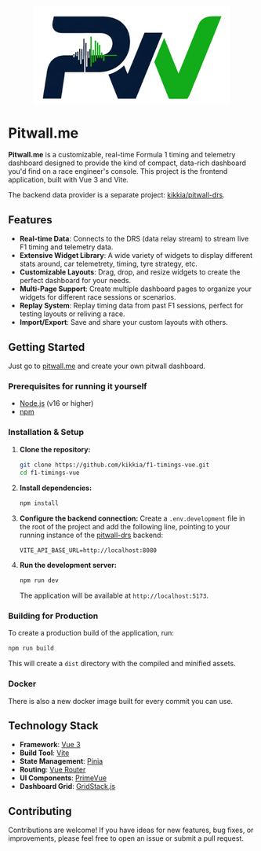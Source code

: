 <p align="center">
  <img src="public/pwlogo-full.png" alt="Pitwall.me Logo" width="400"/>
</p>

# Pitwall.me

**Pitwall.me** is a customizable, real-time Formula 1 timing and telemetry dashboard designed to provide the kind of compact, data-rich dashboard you'd find on a race engineer's console. This project is the frontend application, built with Vue 3 and Vite.

The backend data provider is a separate project: [kikkia/pitwall-drs](https://github.com/kikkia/pitwall-drs).

## Features

*   **Real-time Data**: Connects to the DRS (data relay stream) to stream live F1 timing and telemetry data.
*   **Extensive Widget Library**: A wide variety of widgets to display different stats around, car telemetrety, timing, tyre strategy, etc.
*   **Customizable Layouts**: Drag, drop, and resize widgets to create the perfect dashboard for your needs.
*   **Multi-Page Support**: Create multiple dashboard pages to organize your widgets for different race sessions or scenarios.
*   **Replay System**: Replay timing data from past F1 sessions, perfect for testing layouts or reliving a race.
*   **Import/Export**: Save and share your custom layouts with others.

## Getting Started
Just go to [pitwall.me](https://pitwall.me) and create your own pitwall dashboard.

### Prerequisites for running it yourself

*   [Node.js](https://nodejs.org/) (v16 or higher)
*   [npm](https://www.npmjs.com/)

### Installation & Setup

1.  **Clone the repository:**
    ```sh
    git clone https://github.com/kikkia/f1-timings-vue.git
    cd f1-timings-vue
    ```

2.  **Install dependencies:**
    ```sh
    npm install
    ```

3.  **Configure the backend connection:**
    Create a `.env.development` file in the root of the project and add the following line, pointing to your running instance of the [pitwall-drs](https://github.com/kikkia/pitwall-drs) backend:
    ```
    VITE_API_BASE_URL=http://localhost:8080
    ```

4.  **Run the development server:**
    ```sh
    npm run dev
    ```
    The application will be available at `http://localhost:5173`.

### Building for Production

To create a production build of the application, run:

```sh
npm run build
```

This will create a `dist` directory with the compiled and minified assets.

### Docker
There is also a new docker image built for every commit you can use.

## Technology Stack

*   **Framework**: [Vue 3](https://vuejs.org/)
*   **Build Tool**: [Vite](https://vitejs.dev/)
*   **State Management**: [Pinia](https://pinia.vuejs.org/)
*   **Routing**: [Vue Router](https://router.vuejs.org/)
*   **UI Components**: [PrimeVue](https://primevue.org/)
*   **Dashboard Grid**: [GridStack.js](https://gridstackjs.com/)

## Contributing

Contributions are welcome! If you have ideas for new features, bug fixes, or improvements, please feel free to open an issue or submit a pull request.

